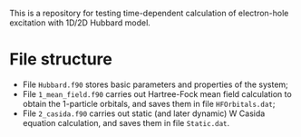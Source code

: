 This is a repository for testing time-dependent calculation of electron-hole excitation with 1D/2D Hubbard model.

# File structure

- File `Hubbard.f90` stores basic parameters and properties of the system;
- File `1_mean_field.f90` carries out Hartree-Fock mean field calculation to obtain the 1-particle orbitals, and saves them in file `HFOrbitals.dat`;
- File `2_casida.f90` carries out static (and later dynamic) W Casida equation calculation, and saves them in file `Static.dat`.